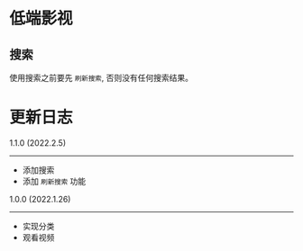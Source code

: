 # 低端影视

## 搜索

使用搜索之前要先 `刷新搜索`, 否则没有任何搜索结果。

# 更新日志

1.1.0 (2022.2.5)

---

- 添加搜索
- 添加 `刷新搜索` 功能

1.0.0 (2022.1.26)

---

- 实现分类
- 观看视频